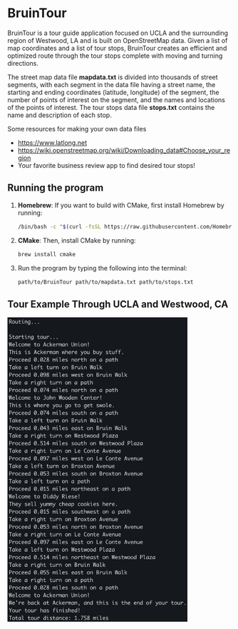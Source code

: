 # BruinTour
BruinTour is a tour guide application focused on UCLA and the surrounding region of Westwood, LA and is built on OpenStreetMap data. Given a list of map coordinates and a list of tour stops, BruinTour creates an efficient and optimized route through the tour stops complete with moving and turning directions.

The street map data file **mapdata.txt** is divided into thousands of street segments, with each segment in the data file having a street name, the starting and ending coordinates (latitude, longitude) of the segment, the number of points of interest on the segment, and the names and locations of the points of interest. The tour stops data file **stops.txt** contains the name and description of each stop.

Some resources for making your own data files
- https://www.latlong.net
- https://wiki.openstreetmap.org/wiki/Downloading_data#Choose_your_region
- Your favorite business review app to find desired tour stops!

## Running the program
1. **Homebrew**: If you want to build with CMake, first install Homebrew by running:
    ```bash
    /bin/bash -c "$(curl -fsSL https://raw.githubusercontent.com/Homebrew/install/HEAD/install.sh)"
    ```
2. **CMake**: Then, install CMake by running:
    ```bash
    brew install cmake
    ```
3. Run the program by typing the following into the terminal:
    ```bash
    path/to/BruinTour path/to/mapdata.txt path/to/stops.txt
    ```

## Tour Example Through UCLA and Westwood, CA
<img width="404" alt="example" src="example/example.png">
